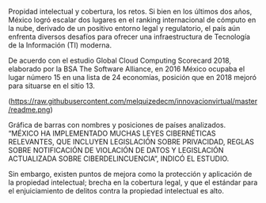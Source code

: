 Propidad intelectual y cobertura, los retos.
Si bien en los últimos dos años, México logró escalar dos lugares en el ranking internacional de cómputo en la nube, derivado de un positivo entorno legal y regulatorio, el país aún enfrenta diversos desafíos para ofrecer una infraestructura de Tecnología de la Información (TI) moderna.

De acuerdo con el estudio Global Cloud Computing Scorecard 2018, elaborado por la BSA The Software Alliance, en 2016 México ocupaba el lugar número 15 en una lista de 24 economías, posición que en 2018 mejoró para situarse en el sitio 13.

(https://raw.githubusercontent.com/melquizedecm/innovacionvirtual/master/readme.png)

Gráfica de barras con nombres y posiciones de países analizados.
“MÉXICO HA IMPLEMENTADO MUCHAS LEYES CIBERNÉTICAS RELEVANTES, QUE INCLUYEN LEGISLACIÓN SOBRE PRIVACIDAD, REGLAS SOBRE NOTIFICACIÓN DE VIOLACIÓN DE DATOS Y LEGISLACIÓN ACTUALIZADA SOBRE CIBERDELINCUENCIA”, INDICÓ EL ESTUDIO.

Sin embargo, existen puntos de mejora como la protección y aplicación de la propiedad intelectual; brecha en la cobertura legal, y que el estándar para el enjuiciamiento de delitos contra la propiedad intelectual es alto.

